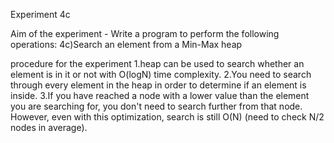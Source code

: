 Experiment 4c

Aim of the experiment - Write a program to perform the following operations:
4c)Search an element from a Min-Max heap

procedure for the experiment
1.heap can be used to search whether an element is in it or not with O(logN) time complexity. 
2.You need to search through every element in the heap in order to determine if an element is inside.
3.If you have reached a node with a lower value than the element you are searching for,
you don't need to search further from that node. However, even with this optimization, 
search is still O(N) (need to check N/2 nodes in average).

